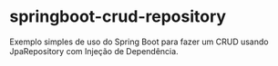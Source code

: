 # springboot-crud-repository
Exemplo simples de uso do Spring Boot para fazer um CRUD usando JpaRepository com Injeção de Dependência.
